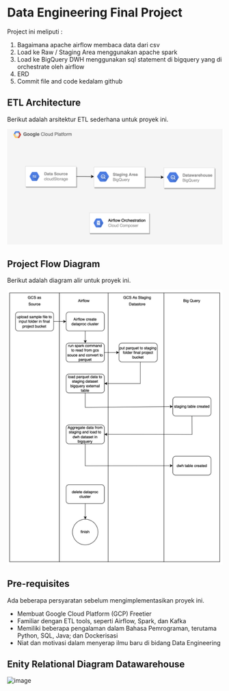 # Data Engineering Final Project

Project ini meliputi :
1. Bagaimana apache airflow membaca data dari csv
2. Load ke Raw / Staging Area menggunakan apache spark
3. Load ke BigQuery DWH menggunakan sql statement di bigquery yang di orchestrate oleh airflow
4. ERD
5. Commit file and code kedalam github

## ETL Architecture

Berikut adalah arsitektur ETL sederhana untuk proyek ini.

![ETL Architecture](./etl-architecture.png)

## Project Flow Diagram

Berikut adalah diagram alir untuk proyek ini.

![Project Flow Diagram](project-flow-diagram.png)

## Pre-requisites

Ada beberapa persyaratan sebelum mengimplementasikan proyek ini.
- Membuat Google Cloud Platform (GCP) Freetier
- Familiar dengan ETL tools, seperti Airflow, Spark, dan Kafka
- Memiliki beberapa pengalaman dalam Bahasa Pemrograman, terutama Python, SQL, Java; dan Dockerisasi
- Niat dan motivasi dalam menyerap ilmu baru di bidang Data Engineering

## Enity Relational Diagram Datawarehouse

![image](https://user-images.githubusercontent.com/95616496/158112529-d3cd4e91-9445-49a0-90ed-967db27962e0.png)
